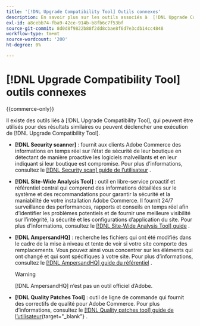 ```yaml
---
title: '[!DNL Upgrade Compatibility Tool] Outils connexes'
description: En savoir plus sur les outils associés à  [!DNL Upgrade Compatibility Tool]  dans votre projet Adobe Commerce.
exl-id: a8cebb74-fba9-42ce-914b-b8fb6c7f53bf
source-git-commit: 8d0d8f9822b88f2dd8cbae8f6d7e3cdb14cc4848
workflow-type: tm+mt
source-wordcount: '200'
ht-degree: 0%

---
```


# [!DNL Upgrade Compatibility Tool] outils connexes

{{commerce-only}}

Il existe des outils liés à [!DNL Upgrade Compatibility Tool], qui peuvent être utilisés pour des résultats similaires ou peuvent déclencher une exécution de [!DNL Upgrade Compatibility Tool].

- **[!DNL Security scanner]** : fournit aux clients Adobe Commerce des informations en temps réel sur l’état de sécurité de leur boutique en détectant de manière proactive les logiciels malveillants et en leur indiquant si leur boutique est compromise. Pour plus d’informations, consultez le [[!DNL Security scan] guide de l’utilisateur](https://docs.magento.com/user-guide/magento/security-scan.html) .

- **[!DNL Site-Wide Analysis Tool]** : outil en libre-service proactif et référentiel central qui comprend des informations détaillées sur le système et des recommandations pour garantir la sécurité et la maniabilité de votre installation Adobe Commerce. Il fournit 24/7 surveillance des performances, rapports et conseils en temps réel afin d’identifier les problèmes potentiels et de fournir une meilleure visibilité sur l’intégrité, la sécurité et les configurations d’application du site. Pour plus d’informations, consultez le [[!DNL Site-Wide Analysis Tool] guide](../../tools/site-wide-analysis-tool/intro.md) .

- **[!DNL AmpersandHQ]** : recherche les fichiers qui ont été modifiés dans le cadre de la mise à niveau et tente de voir si votre site comporte des remplacements. Vous pouvez ainsi vous concentrer sur les éléments qui ont changé et qui sont spécifiques à votre site. Pour plus d’informations, consultez le [[!DNL AmpersandHQ] guide du référentiel](https://github.com/AmpersandHQ) .

  >[!WARNING]
  >
  >[!DNL AmpersandHQ] n’est pas un outil officiel d’Adobe.

- **[!DNL Quality Patches Tool]** : outil de ligne de commande qui fournit des correctifs de qualité pour Adobe Commerce. Pour plus d’informations, consultez le [[!DNL Quality patches tool] guide de l’utilisateur](https://experienceleague.adobe.com/tools/commerce-quality-patches/index.html){target="_blank"} .
